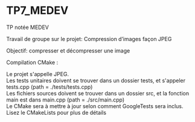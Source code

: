 # TP7_MEDEV
TP notée MEDEV


Travail de groupe sur le projet: Compression d’images façon JPEG

Objectif: compresser et décompresser une image

Compilation CMake :

Le projet s'appelle JPEG.  
Les tests unitaires doivent se trouver dans un dossier tests, et s'appeler tests.cpp (path = ./tests/tests.cpp)  
Les fichiers sources doivent se trouver dans un dossier src, et la fonction main est dans main.cpp (path = ./src/main.cpp)  
Le CMake sera à mettre à jour selon comment GoogleTests sera inclus.  
Lisez le CMakeLists pour plus de détails